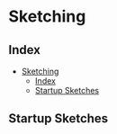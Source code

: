 # Sketching 


## Index 
- [Sketching](#sketching)
  - [Index](#index)
  - [Startup Sketches](#startup-sketches)

## Startup Sketches 